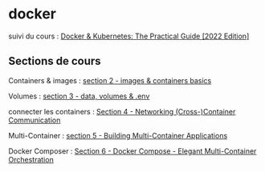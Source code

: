 # docker

suivi du cours : [Docker & Kubernetes: The Practical Guide [2022 Edition]](https://www.udemy.com/course/docker-kubernetes-the-practical-guide/)

## Sections de cours

Containers & images : [section 2 - images & containers basics](./section%202%20-%20images%20&%20containers%20basics)

Volumes : [section 3 - data, volumes & .env](./section%203%20-%20data,%20volumes%20&%20.env)

connecter les containers : [Section 4 - Networking (Cross-)Container Communication](./section%204%20-%20Networking%20(Cross-)Container%20Communication)

Multi-Container : [section 5 - Building Multi-Container Applications](./section%205%20-%20Building%20Multi-Container%20Applications)

Docker Composer : [Section 6 - Docker Compose - Elegant Multi-Container Orchestration](./section%206%20-%20Docker%20Compose%20-%20Elegant%20Multi-Container%20Orchestration)
